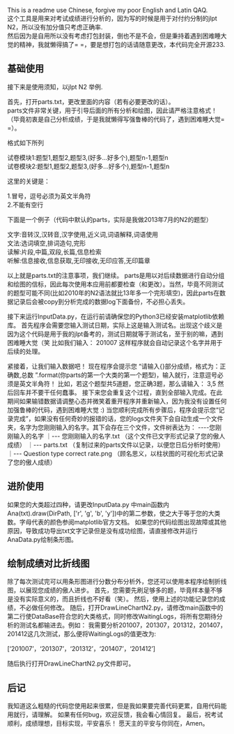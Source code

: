 This is a readme use Chinese, forgive my poor English and Latin QAQ.  
这个工具是用来对考试成绩进行分析的，因为写的时候是用于对付约分制的jlpt N2，所以没有加分值只考虑正确率.  
然后因为是自用所以没有考虑打包封装，倒也不是不会，但是秉持着遇到困难睡大觉的精神，我就懒得搞了= =，要是想打包的话请随意更改，本代码完全开源233.  

基础使用
------
接下来是使用须知，以jlpt N2 举例.  

首先，打开parts.txt，更改里面的内容（若有必要更改的话）。  
parts文件非常关键，用于引导后面的所有分析和绘图，因此请严格注意格式！（毕竟初衷是自己分析成绩，于是我就懒得写强鲁棒的代码了，遇到困难睡大觉= =）。  

  格式如下所列  
    
  试卷模块1:题型1,题型2,题型3,(好多...好多个),题型n-1,题型n  
  试卷模块2:题型1,题型2,题型3,(好多...好多个),题型n-1,题型n  
    
这里的关键是：  
    
  1.冒号，逗号必须为英文半角符  
  2.不能有空行  
    
下面是一个例子（代码中默认的parts，实际是我做2013年7月的N2的题型）  
    
  文字:音转汉,汉转音,汉字使用,近义词,词语解释,词语使用  
  文法:选词填空,排词造句,完形  
  读解:片段,中篇,双段,长篇,信息检索  
  听解:信息接收,信息获取,无印接收,无印应答,无印篇章  
    
以上就是parts.txt的注意事项，我们继续。
parts是用以对后续数据进行自动分组和绘图的信标，因此每次使用本应用前都要检查（和更改）。当然，毕竟不同测试的题型可能不同(比如2010年的N2语法就比13年多一个完形填空)，因此parts在数据记录后会被copy到分析完成的数据log下面备份，不必担心丢失。

接下来运行InputData.py，在运行前请确保您的Python3已经安装matplotlib依赖库。
首先程序会需要您输入测试日期，实际上这是输入测试名。出现这个歧义是因为这个代码是用于我的jlpt备考的，测试日期就等于测试名，至于别的嘛，遇到困难睡大觉（笑
  比如我们输入：
    201007
  这样程序就会自动记录这个名字并用于后续的处理。
  
紧接着，让我们输入数据吧！
现在程序会提示您 “请输入{}部分成绩，格式为：正确数,总数  ”.format(你parts的第一个大类的第一个题型)，输入就行，注意逗号必须是英文半角符！
  比如，若这个题型共5道题，您正确3题，那么请输入：
    3,5
  然后回车并不要干任何蠢事。
接下来您会重复这个过程，直到全部输入完成。在此期间如果输错数据请调整心态并微笑着重开程序并重新输入，因为我没有设置任何加强鲁棒的代码，遇到困难睡大觉 :)
当您顺利完成所有步骤后，程序会提示您“记录完成”，如果没有任何奇妙的报错的话，您的logs文件夹下会自动生成一个文件夹，名字为您刚刚输入的名字。其下会存在三个文件，文件树表达为：
----您刚刚输入的名字
 ｜--- 您刚刚输入的名字.txt （这个文件已文字形式记录了您的傲人成绩）
 ｜--- parts.txt （复制过来的parts文件以记录，以便您日后分析时使用）
 ｜--- Question type correct rate.png （顾名思义，以柱状图的可视化形式记录了您的傲人成绩）
 
 进阶使用
 -----
 如果您的大类超过四种，请更改InputData.py 中main函数内Ana(txt).draw(DirPath, ['r', 'g', 'b', 'y'])中的第二参数，使之大于等于您的大类数。字母代表的颜色参阅matplotlib官方文档。
 如果您的代码绘图出现故障或其他原因，导致成功导出txt文字记录但是没有成功绘图，请直接修改并运行AnaData.py绘制条形图。
 
 绘制成绩对比折线图
 -----
 除了每次测试完可以用条形图进行分数分布分析外，您还可以使用本程序绘制折线图，以展现您成绩的傲人进步。
 首先，您需要先刷足够多的题，毕竟样本量不够是没有实际意义的，而且折线也不好看（笑）。
 然后，使用上述的功能记录您的成绩，不必做任何修改。
 随后，打开DrawLineChartN2.py，请修改main函数中的第二行使DataBase符合您的大类格式，同时修改WaitingLogs，将所有您期待分析的测试名都输进去。例如：
  我需要分析201007，201307，201312，201407，201412这几次测试，那么便将WaitingLogs的值更改为:
  
  [‘201007’，‘201307’，‘201312’，‘201407’，‘201412’]
  
 随后执行打开DrawLineChartN2.py文件即可。
 
 后记
 ----
 我知道这么粗糙的代码您使用起来很累，但是我如果要完善代码更累，自用代码能用就行，请理解。
 如果有任何bug，欢迎反馈，我会看心情回复。
 最后，祝考试顺利，成绩理想，目标实现，平安喜乐！
 愿天主的平安与你同在，Amen。

